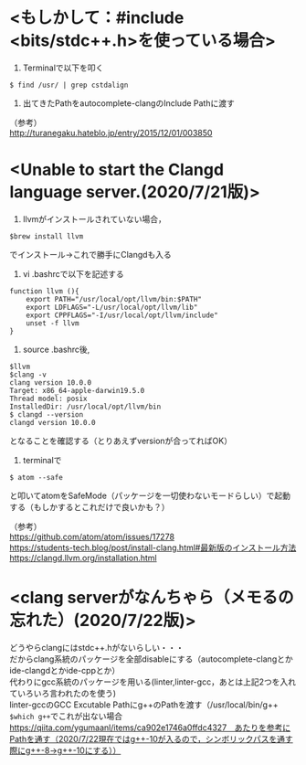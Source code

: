# <もしかして：#include <bits/stdc++.h>を使っている場合>
1. Terminalで以下を叩く  
```
$ find /usr/ | grep cstdalign
```
1. 出てきたPathをautocomplete-clangのInclude Pathに渡す  

（参考）  
http://turanegaku.hateblo.jp/entry/2015/12/01/003850


# <Unable to start the Clangd language server.(2020/7/21版)>
1. llvmがインストールされていない場合，  
```
$brew install llvm  
```
でインストール→これで勝手にClangdも入る
1. vi .bashrcで以下を記述する  
```
function llvm (){  
    export PATH="/usr/local/opt/llvm/bin:$PATH"  
    export LDFLAGS="-L/usr/local/opt/llvm/lib"  
    export CPPFLAGS="-I/usr/local/opt/llvm/include"  
    unset -f llvm  
}  
```
1. source .bashrc後,  
```
$llvm  
$clang -v  
clang version 10.0.0  
Target: x86_64-apple-darwin19.5.0  
Thread model: posix  
InstalledDir: /usr/local/opt/llvm/bin  
$ clangd --version  
clangd version 10.0.0  
```
となることを確認する（とりあえずversionが合ってればOK）
1. terminalで  
```
$ atom --safe  
```
と叩いてatomをSafeMode（パッケージを一切使わないモードらしい）で起動する（もしかするとこれだけで良いかも？）

（参考）  
https://github.com/atom/atom/issues/17278  
https://students-tech.blog/post/install-clang.html#最新版のインストール方法  
https://clangd.llvm.org/installation.html

# <clang serverがなんちゃら（メモるの忘れた）(2020/7/22版)>  
どうやらclangにはstdc++.hがないらしい・・・  
だからclang系統のパッケージを全部disableにする（autocomplete-clangとかide-clangdとかide-cppとか）  
代わりにgcc系統のパッケージを用いる(linter,linter-gcc，あとは上記2つを入れていろいろ言われたのを使う)  
linter-gccのGCC Excutable Pathにg++のPathを渡す（/usr/local/bin/g++　`$which g++`でこれが出ない場合
https://qiita.com/ygumaanl/items/ca902e1746a0ffdc4327　あたりを参考にPathを通す（2020/7/22現在ではg++-10が入るので，シンボリックパスを通す際にg++-8→g++-10にする））
